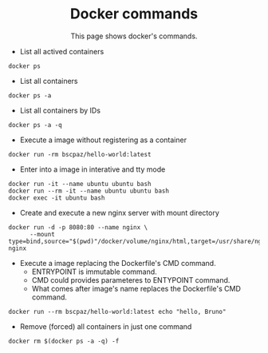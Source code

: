 <h1 align="center">Docker commands</h1>
<p align="center">This page shows docker's commands.</p>



* List all actived containers
```
docker ps
```

* List all containers
```
docker ps -a
```

* List all containers by IDs
```
docker ps -a -q
```

* Execute a image without registering as a container
```
docker run -rm bscpaz/hello-world:latest
```

* Enter into a image in interative and tty mode
```
docker run -it --name ubuntu ubuntu bash
docker run --rm -it --name ubuntu ubuntu bash
docker exec -it ubuntu bash
```


* Create and execute a new nginx server with mount directory
```
docker run -d -p 8080:80 --name nginx \
      --mount type=bind,source="$(pwd)"/docker/volume/nginx/html,target=/usr/share/nginx/html nginx
```

* Execute a image replacing the Dockerfile's CMD command.
  * ENTRYPOINT is immutable command. 
  * CMD could provides parameteres to ENTYPOINT command.
  * What comes after image's name replaces the Dockerfile's CMD command.
```
docker run --rm bscpaz/hello-world:latest echo "hello, Bruno"
```

* Remove (forced) all containers in just one command
```
docker rm $(docker ps -a -q) -f
```
